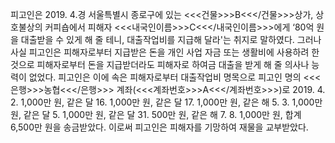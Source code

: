 피고인은 2019. 4.경 서울특별시 종로구에 있는 <<<건물>>>B<<</건물>>>상가, 상호불상의 커피숍에서 피해자 <<<내국인이름>>>C<<</내국인이름>>>에게 ‘80억 원을 대출받을 수 있게 해 줄 테니, 대출작업비를 지급해 달라'는 취지로 말하였다.
그러나 사실 피고인은 피해자로부터 지급받은 돈을 개인 사업 자금 또는 생활비에 사용하려 한 것으로 피해자로부터 돈을 지급받더라도 피해자로 하여금 대출을 받게 해 줄 의사나 능력이 없었다.
피고인은 이에 속은 피해자로부터 대출작업비 명목으로 피고인 명의 <<<은행>>>농협<<</은행>>> 계좌(<<<계좌번호>>>A<<</계좌번호>>>)로 2019. 4. 2. 1,000만 원, 같은 달 16. 1,000만 원, 같은 달 17. 1,000만 원, 같은 해 5. 3. 1,000만 원, 같은 달 5. 1,000만 원, 같은 달 31. 500만 원, 같은 해 7. 8. 1,000만 원, 합계 6,500만 원을 송금받았다.
이로써 피고인은 피해자를 기망하여 재물을 교부받았다.
